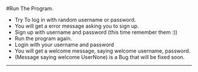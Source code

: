 #Run The Program.
- Try To log in with random username or password.
- You will get a error message asking you to sign up.
- Sign up with username and password (this time remember them :))
- Run the program again.
- Login with your username and password
- You will get a welcome message, saying welcome username, password.
- (Message saying welcome UserNone) is a Bug that will be fixed soon.
______________________________________________________________________________________

